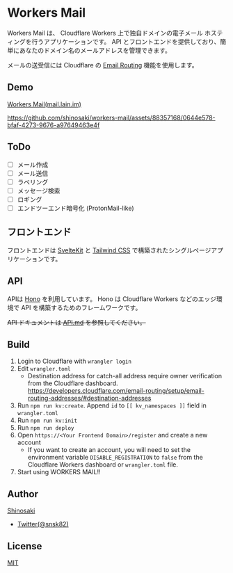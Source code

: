 # Workers Mail

Workers Mail は、 Cloudflare Workers 上で独自ドメインの電子メール ホスティングを行うアプリケーションです。 API とフロントエンドを提供しており、簡単にあなたのドメイン名のメールアドレスを管理できます。  

メールの送受信には Cloudflare の [Email Routing](https://developers.cloudflare.com/email-routing/email-workers/) 機能を使用します。

## Demo

[Workers Mail(mail.lain.im)](https://mail.lain.im/)

https://github.com/shinosaki/workers-mail/assets/88357168/0644e578-bfaf-4273-9676-a97649463e4f

## ToDo

- [ ] メール作成
- [ ] メール送信
- [ ] ラベリング
- [ ] メッセージ検索
- [ ] ロギング
- [ ] エンドツーエンド暗号化 (ProtonMail-like)

## フロントエンド

フロントエンドは [SvelteKit](https://kit.svelte.dev/) と [Tailwind CSS](https://tailwindcss.com/) で構築されたシングルページアプリケーションです。  

## API

APIは [Hono](https://hono.dev/) を利用しています。 Hono は Cloudflare Workers などのエッジ環境で API を構築するためのフレームワークです。

~~API ドキュメントは [API.md](./docs/API.md) を参照してください。~~  

<!-- ## 使い方

Workers Mail のセットアップは、以下の手順に従ってください。

1. Cloudflare にアカウントを作成し、自分のドメイン名を登録します。
2. Cloudflare Email Routing の利用を開始します。
3. Workers Mailをビルドします。 -->

## Build

1. Login to Cloudflare with `wrangler login`
2. Edit `wrangler.toml`
   - Destination address for catch-all address require owner verification from the Cloudflare dashboard. https://developers.cloudflare.com/email-routing/setup/email-routing-addresses/#destination-addresses
3. Run `npm run kv:create`. Append `id` to `[[ kv_namespaces ]]` field in `wrangler.toml`
4. Run `npm run kv:init`
5. Run `npm run deploy`
6. Open `https://<Your Frontend Domain>/register` and create a new account
   - If you want to create an account, you will need to set the environment variable `DISABLE_REGISTRATION` to `false` from the Cloudflare Workers dashboard or `wrangler.toml` file.
7. Start using WORKERS MAIL!!

## Author

[Shinosaki](https://shinosaki.com/)

- [Twitter(@snsk82)](https://twitter.com/snsk82/)

## License

[MIT](https://raw.githubusercontent.com/shinosaki/workers-mail/main/LICENSE)